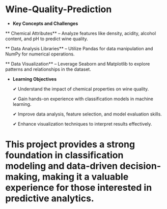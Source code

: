 # Wine-Quality-Prediction

* **Key Concepts and Challenges**

** Chemical Attributes** – Analyze features like density, acidity, alcohol content, and pH to predict wine quality.

** Data Analysis Libraries** – Utilize Pandas for data manipulation and NumPy for numerical operations.

** Data Visualization** – Leverage Seaborn and Matplotlib to explore patterns and relationships in the dataset.

* **Learning Objectives**
  
   ✔ Understand the impact of chemical properties on wine quality.

   ✔ Gain hands-on experience with classification models in machine learning.
 
   ✔ Improve data analysis, feature selection, and model evaluation skills.
   
   ✔ Enhance visualization techniques to interpret results effectively.

# This project provides a strong foundation in classification modeling and data-driven decision-making, making it a valuable experience for those interested in predictive analytics.


